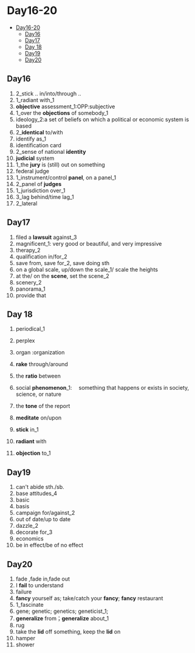 # Day16-20

- [Day16-20](#day16-20)
  - [Day16](#day16)
  - [Day17](#day17)
  - [Day 18](#day-18)
  - [Day19](#day19)
  - [Day20](#day20)

## Day16

1. 2_stick .. in/into/through ..
2. 1_radiant with_1
3. **objective** assessment_1:OPP:subjective
4. 1_over the **objections** of somebody_1
5. ideology_2:a set of beliefs on which a political or economic system is based
6. 2_**identical** to/with
7. identify as_1
8. identification card
9. 2_sense of national **identity**
10. **judicial** system
11. 1_the **jury** is (still) out on something
12. federal judge
13. 1_instrument/control **panel**, on a panel_1
14. 2_panel of **judges**
15. 1_jurisdiction over_1
16. 3_lag behind/time lag_1
17. 2_lateral

## Day17

1. filed a **lawsuit** against_3
2. magnificent_1: very good or beautiful, and very impressive
3. therapy_2
4. qualification in/for_2
5. save from, save for_2, save doing sth
6. on a global scale, up/down the scale_1/ scale the heights
7. at the/ on the **scene**, set the scene_2
8. scenery_2
9. panorama_1
10. provide that

## Day 18

1. periodical_1
2. perplex
3. organ :organization
4. **rake** through/around
5. the **ratio** between
6. social **phenomenon**_1:  something that happens or exists in society, science, or nature

7. the **tone** of the report
8. **meditate** on/upon
9. **stick** in_1
10. **radiant** with
11. **objection** to_1

## Day19

1. can't abide sth./sb.
2. base attitudes_4
3. basic
4. basis
5. campaign for/against_2
6. out of date/up to date
7. dazzle_2
8. decorate for_3
9. economics
10. be in effect/be of no effect

## Day20

1. fade ,fade in,fade out
2. I **fail** to understand
3. failure
4. **fancy** yourself as; take/catch your **fancy**; **fancy** restaurant
5. 1_fascinate
6. gene; genetic; genetics; geneticist_1;
7. **generalize** from；**generalize** about_1
8. rug
9. take the **lid** off something, keep the **lid** on
10. hamper
11. shower

